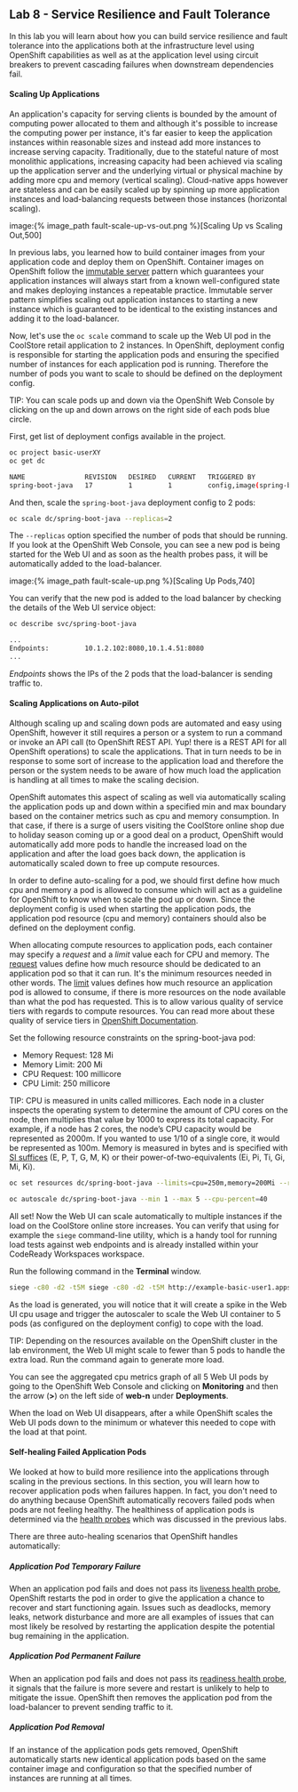 ## Lab 8 - Service Resilience and Fault Tolerance

In this lab you will learn about how you can build service resilience and fault tolerance into 
the applications both at the infrastructure level using OpenShift capabilities as well as 
at the application level using circuit breakers to prevent cascading failures when 
downstream dependencies fail.

#### Scaling Up Applications

An application's capacity for serving clients is bounded by the amount of computing power 
allocated to them and although it's possible to increase the computing power per instance, 
it's far easier to keep the application instances within reasonable sizes and 
instead add more instances to increase serving capacity. Traditionally, due to 
the stateful nature of most monolithic applications, increasing capacity had been achieved 
via scaling up the application server and the underlying virtual or physical machine by adding 
more cpu and memory (vertical scaling). Cloud-native apps however are stateless and can be 
easily scaled up by spinning up more application instances and load-balancing requests 
between those instances (horizontal scaling).

image:{% image_path fault-scale-up-vs-out.png %}[Scaling Up vs Scaling Out,500]

In previous labs, you learned how to build container images from your application code and 
deploy them on OpenShift. Container images on OpenShift follow the 
[immutable server](https://martinfowler.com/bliki/ImmutableServer.html) pattern which guarantees 
your application instances will always start from a known well-configured state and makes 
deploying instances a repeatable practice. Immutable server pattern simplifies scaling out 
application instances to starting a new instance which is guaranteed to be identical to the 
existing instances and adding it to the load-balancer.

Now, let's use the `oc scale` command to scale up the Web UI pod in the CoolStore retail 
application to 2 instances. In OpenShift, deployment config is responsible for starting the 
application pods and ensuring the specified number of instances for each application pod 
is running. Therefore the number of pods you want to scale to should be defined on the 
deployment config.

TIP: You can scale pods up and down via the OpenShift Web Console by clicking on the up and 
down arrows on the right side of each pods blue circle.

First, get list of deployment configs available in the project.

```bash
oc project basic-userXY
oc get dc

NAME               REVISION   DESIRED   CURRENT   TRIGGERED BY
spring-boot-java   17         1         1         config,image(spring-boot-java:latest)

```

And then, scale the `spring-boot-java` deployment config to 2 pods:

```bash
oc scale dc/spring-boot-java --replicas=2
```

The `--replicas` option specified the number of pods that should be running. If you look 
at the OpenShift Web Console, you can see a new pod is being started for the Web UI and as soon 
as the health probes pass, it will be automatically added to the load-balancer.

image:{% image_path fault-scale-up.png %}[Scaling Up Pods,740]

You can verify that the new pod is added to the load balancer by checking the details of the 
Web UI service object:

```bash
oc describe svc/spring-boot-java

...
Endpoints:         10.1.2.102:8080,10.1.4.51:8080
...
```

*_Endpoints_* shows the IPs of the 2 pods that the load-balancer is sending traffic to.


#### Scaling Applications on Auto-pilot

Although scaling up and scaling down pods are automated and easy using OpenShift, however it still 
requires a person or a system to run a command or invoke an API call (to OpenShift REST API. Yup! there
is a REST API for all OpenShift operations) to scale the applications. That in turn needs to be in response 
to some sort of increase to the application load and therefore the person or the system needs to be aware of 
how much load the application is handling at all times to make the scaling decision.

OpenShift automates this aspect of scaling as well via automatically scaling the application pods up 
and down within a specified min and max boundary based on the container metrics such as cpu and memory 
consumption. In that case, if there is a surge of users visiting the CoolStore online shop due to 
holiday season coming up or a good deal on a product, OpenShift would automatically add more pods to 
handle the increased load on the application and after the load goes back down, the application is automatically scaled down to free up compute resources.

In order to define auto-scaling for a pod, we should first define how much cpu and memory a pod is 
allowed to consume which will act as a guideline for OpenShift to know when to scale the pod up or 
down. Since the deployment config is used when starting the application pods, the application pod resource 
(cpu and memory) containers should also be defined on the deployment config.

When allocating compute resources to application pods, each container may specify a *request*
and a *limit* value each for CPU and memory. The 
[request](https://docs.openshift.com/container-platform/3.11/dev_guide/compute_resources.html#dev-memory-requests)
values define how much resource should be dedicated to an application pod so that it can run. It's 
the minimum resources needed in other words. The 
[limit](https://docs.openshift.com/container-platform/3.11/dev_guide/compute_resources.html#dev-memory-limits) values 
defines how much resource an application pod is allowed to consume, if there is more resources 
on the node available than what the pod has requested. This is to allow various quality of service 
tiers with regards to compute resources. You can read more about these quality of service tiers 
in [OpenShift Documentation](https://docs.openshift.com/container-platform/3.11/dev_guide/compute_resources.html#quality-of-service-tiers).

Set the following resource constraints on the spring-boot-java pod:

* Memory Request: 128 Mi
* Memory Limit: 200 Mi
* CPU Request: 100 millicore
* CPU Limit: 250 millicore

TIP: CPU is measured in units called millicores. Each node in a cluster inspects the 
operating system to determine the amount of CPU cores on the node, then multiplies 
that value by 1000 to express its total capacity. For example, if a node has 2 cores, 
the node’s CPU capacity would be represented as 2000m. If you wanted to use 1/10 of 
a single core, it would be represented as 100m. Memory is measured in 
bytes and is specified with [SI suffices](https://docs.openshift.com/container-platform/3.11/dev_guide/compute_resources.html#dev-compute-resources) 
(E, P, T, G, M, K) or their power-of-two-equivalents (Ei, Pi, Ti, Gi, Mi, Ki).

```bash
oc set resources dc/spring-boot-java --limits=cpu=250m,memory=200Mi --requests=cpu=100m,memory=128Mi
```

```bash
oc autoscale dc/spring-boot-java --min 1 --max 5 --cpu-percent=40
```

All set! Now the Web UI can scale automatically to multiple instances if the load on the CoolStore 
online store increases. You can verify that using for example the `siege` command-line utility, which 
is a handy tool for running load tests against web endpoints and is already 
installed within your CodeReady Workspaces workspace. 

Run the following command in the **Terminal** window.

```bash
siege -c80 -d2 -t5M siege -c80 -d2 -t5M http://example-basic-user1.apps.devonfw2-a868.openshiftworkshop.com/load
```

As the load is generated, you will notice that it will create a spike in the 
Web UI cpu usage and trigger the autoscaler to scale the Web UI container to 5 pods (as configured 
on the deployment config) to cope with the load.

TIP: Depending on the resources available on the OpenShift cluster in the lab environment, 
the Web UI might scale to fewer than 5 pods to handle the extra load. Run the command again 
to generate more load.

You can see the aggregated cpu metrics graph of all 5 Web UI pods by going to the OpenShift Web Console and clicking on 
**Monitoring** and then the arrow (**>**) on the left side of **web-n** under **Deployments**.

When the load on Web UI disappears, after a while OpenShift scales the Web UI pods down to the minimum 
or whatever this needed to cope with the load at that point.

#### Self-healing Failed Application Pods

We looked at how to build more resilience into the applications through scaling in the 
previous sections. In this section, you will learn how to recover application pods when 
failures happen. In fact, you don't need to do anything because OpenShift automatically 
recovers failed pods when pods are not feeling healthy. The healthiness of application pods is determined via the 
[health probes](https://docs.openshift.com/container-platform/3.11/dev_guide/application_health.html#container-health-checks-using-probes) 
which was discussed in the previous labs.

There are three auto-healing scenarios that OpenShift handles automatically:

##### Application Pod Temporary Failure
When an application pod fails and does not pass its 
[liveness health probe](https://docs.openshift.com/container-platform/3.11/dev_guide/application_health.html#container-health-checks-using-probes),  
OpenShift restarts the pod in order to give the application a chance to recover and start functioning 
again. Issues such as deadlocks, memory leaks, network disturbance and more are all examples of issues 
that can most likely be resolved by restarting the application despite the potential bug remaining in the 
application.

##### Application Pod Permanent Failure
When an application pod fails and does not pass its 
[readiness health probe](https://docs.openshift.com/container-platform/3.11/dev_guide/application_health.html#container-health-checks-using-probes), 
it signals that the failure is more severe and restart is unlikely to help to mitigate the issue. OpenShift then 
removes the application pod from the load-balancer to prevent sending traffic to it.

##### Application Pod Removal
If an instance of the application pods gets removed, OpenShift automatically 
starts new identical application pods based on the same container image and configuration so that the 
specified number of instances are running at all times.